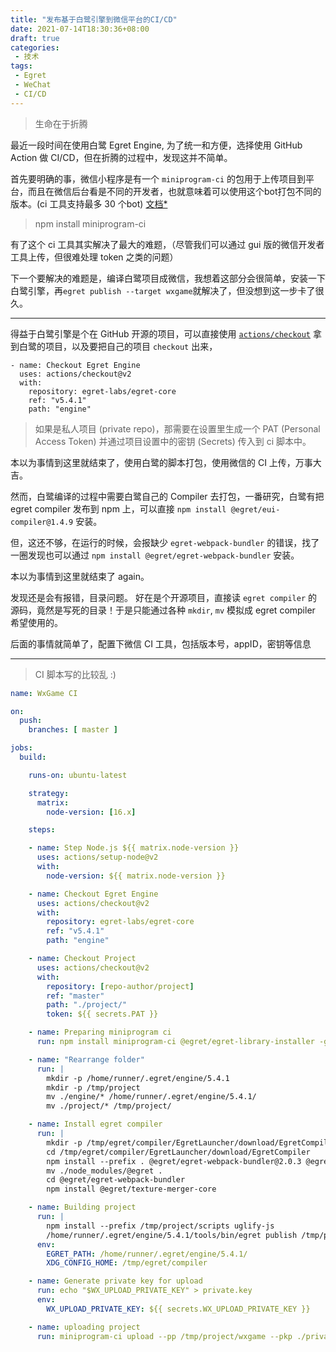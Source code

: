 ```yaml
---
title: "发布基于白鹭引擎到微信平台的CI/CD"
date: 2021-07-14T18:30:36+08:00
draft: true
categories:
 - 技术
tags:
 - Egret
 - WeChat
 - CI/CD
---
```


> 生命在于折腾

最近一段时间在使用白鹭 Egret Engine, 为了统一和方便，选择使用 GitHub Action 做 CI/CD，但在折腾的过程中，发现这并不简单。

首先要明确的事，微信小程序是有一个 `miniprogram-ci` 的包用于上传项目到平台，而且在微信后台看是不同的开发者，也就意味着可以使用这个bot打包不同的版本。(ci 工具支持最多 30 个bot) [文档*](https://developers.weixin.qq.com/miniprogram/dev/devtools/ci.html)

> npm install miniprogram-ci

有了这个 ci 工具其实解决了最大的难题，（尽管我们可以通过 gui 版的微信开发者工具上传，但很难处理 token 之类的问题）

下一个要解决的难题是，编译白鹭项目成微信，我想着这部分会很简单，安装一下白鹭引擎，再`egret publish --target wxgame`就解决了，但没想到这一步卡了很久。

---

得益于白鹭引擎是个在 GitHub 开源的项目，可以直接使用 [`actions/checkout`](https://github.com/actions/checkout) 拿到白鹭的项目，以及要把自己的项目 `checkout` 出来，

```
- name: Checkout Egret Engine
  uses: actions/checkout@v2
  with:
    repository: egret-labs/egret-core
    ref: "v5.4.1"
    path: "engine"
```

> 如果是私人项目 (private repo)，那需要在设置里生成一个 PAT (Personal Access Token) 并通过项目设置中的密钥 (Secrets) 传入到 ci 脚本中。

本以为事情到这里就结束了，使用白鹭的脚本打包，使用微信的 CI 上传，万事大吉。

然而，白鹭编译的过程中需要白鹭自己的 Compiler 去打包，一番研究，白鹭有把 egret compiler 发布到 npm 上，可以直接 `npm install @egret/eui-compiler@1.4.9` 安装。

但，这还不够，在运行的时候，会报缺少 `egret-webpack-bundler` 的错误，找了一圈发现也可以通过 `npm install @egret/egret-webpack-bundler` 安装。

本以为事情到这里就结束了 again。

发现还是会有报错，目录问题。 好在是个开源项目，直接读 `egret compiler` 的源码，竟然是写死的目录！于是只能通过各种 `mkdir`, `mv` 模拟成 egret compiler 希望使用的。

后面的事情就简单了，配置下微信 CI 工具，包括版本号，appID，密钥等信息

---

 > CI 脚本写的比较乱 :)

```yml
name: WxGame CI

on:
  push:
    branches: [ master ]

jobs:
  build:

    runs-on: ubuntu-latest

    strategy:
      matrix:
        node-version: [16.x]

    steps:

    - name: Step Node.js ${{ matrix.node-version }}
      uses: actions/setup-node@v2
      with:
        node-version: ${{ matrix.node-version }}

    - name: Checkout Egret Engine
      uses: actions/checkout@v2
      with:
        repository: egret-labs/egret-core
        ref: "v5.4.1"
        path: "engine"

    - name: Checkout Project
      uses: actions/checkout@v2
      with:
        repository: [repo-author/project]
        ref: "master"
        path: "./project/"
        token: ${{ secrets.PAT }}

    - name: Preparing miniprogram ci
      run: npm install miniprogram-ci @egret/egret-library-installer -g

    - name: "Rearrange folder"
      run: |
        mkdir -p /home/runner/.egret/engine/5.4.1
        mkdir -p /tmp/project
        mv ./engine/* /home/runner/.egret/engine/5.4.1/
        mv ./project/* /tmp/project/

    - name: Install egret compiler
      run: |
        mkdir -p /tmp/egret/compiler/EgretLauncher/download/EgretCompiler
        cd /tmp/egret/compiler/EgretLauncher/download/EgretCompiler
        npm install --prefix . @egret/egret-webpack-bundler@2.0.3 @egret/eui-compiler@1.4.9
        mv ./node_modules/@egret .
        cd @egret/egret-webpack-bundler
        npm install @egret/texture-merger-core

    - name: Building project
      run: |
        npm install --prefix /tmp/project/scripts uglify-js
        /home/runner/.egret/engine/5.4.1/tools/bin/egret publish /tmp/project --target wxgame
      env:
        EGRET_PATH: /home/runner/.egret/engine/5.4.1/
        XDG_CONFIG_HOME: /tmp/egret/compiler

    - name: Generate private key for upload
      run: echo "$WX_UPLOAD_PRIVATE_KEY" > private.key
      env:
        WX_UPLOAD_PRIVATE_KEY: ${{ secrets.WX_UPLOAD_PRIVATE_KEY }}

    - name: uploading project
      run: miniprogram-ci upload --pp /tmp/project/wxgame --pkp ./private.key --appid APP_ID --uv APP_VERSION --ud "${{ github.event.head_commit.message }}" -r 1 --enable-es6 true  --pt miniGame
```


